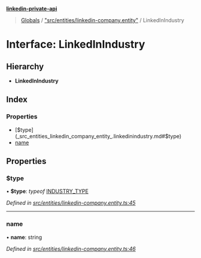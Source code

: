 **[linkedin-private-api](../README.md)**

> [Globals](../globals.md) / ["src/entities/linkedin-company.entity"](../modules/_src_entities_linkedin_company_entity_.md) / LinkedInIndustry

# Interface: LinkedInIndustry

## Hierarchy

* **LinkedInIndustry**

## Index

### Properties

* [$type](_src_entities_linkedin_company_entity_.linkedinindustry.md#$type)
* [name](_src_entities_linkedin_company_entity_.linkedinindustry.md#name)

## Properties

### $type

•  **$type**: *typeof* [INDUSTRY\_TYPE](../modules/_src_entities_linkedin_company_entity_.md#industry_type)

*Defined in [src/entities/linkedin-company.entity.ts:45](https://github.com/dmitriy-qua/linkedin-private-api/blob/0548fcd/src/entities/linkedin-company.entity.ts#L45)*

___

### name

•  **name**: string

*Defined in [src/entities/linkedin-company.entity.ts:46](https://github.com/dmitriy-qua/linkedin-private-api/blob/0548fcd/src/entities/linkedin-company.entity.ts#L46)*
